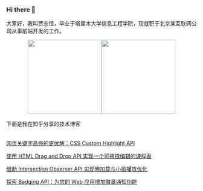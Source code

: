 ### Hi there 👋

大家好，我叫贾志恒，毕业于塔里木大学信息工程学院，现就职于北京某互联网公司从事前端开发的工作。

<div style="display:flex;justify-content:center;align-item:center">
  <img align="center" height="195px" src="https://github-readme-stats-two-rho-26.vercel.app/api?username=JiaZhiheng&locale=cn" />
  <img align="center" height="195px" src="https://github-readme-stats-two-rho-26.vercel.app/api/top-langs/?username=JiaZhiheng&locale=cn&layout=compact" />
</div>
<br>
下面是我在知乎分享的技术博客
<br/>
&nbsp;
<br/>

<a href="https://zhuanlan.zhihu.com/p/693026673" target="_blank">网页关键字高亮的更优解：CSS Custom Highlight API</a>

<a href="https://zhuanlan.zhihu.com/p/698006468" target="_blank">使用 HTML Drag and Drop API 实现一个可拖拽编辑的课程表</a>

<a href="https://zhuanlan.zhihu.com/p/703346833" target="_blank">借助 Intersection Observer API 实现懒加载与小窗播放优化</a>

<a href="https://zhuanlan.zhihu.com/p/707250425" target="_blank">探索 Badging API：为您的 Web 应用增加徽章通知功能</a>
<!--
**JiaZhiheng/JiaZhiHeng** is a ✨ _special_ ✨ repository because its `README.md` (this file) appears on your GitHub profile.

Here are some ideas to get you started:

- 🔭 I’m currently working on ...
- 🌱 I’m currently learning ...
- 👯 I’m looking to collaborate on ...
- 🤔 I’m looking for help with ...
- 💬 Ask me about ...
- 📫 How to reach me: ...
- 😄 Pronouns: ...
- ⚡ Fun fact: ...
-->
